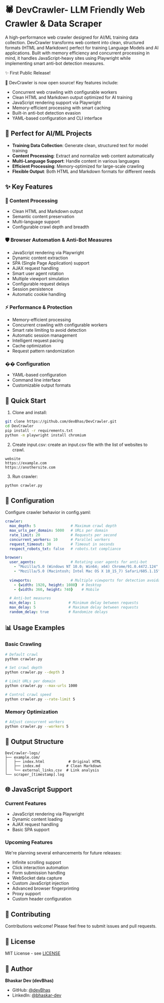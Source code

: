 # 🕷️ DevCrawler- LLM Friendly Web Crawler & Data Scraper

A high-performance web crawler designed for AI/ML training data collection. DevCrawler transforms web content into clean, structured formats (HTML and Markdown) perfect for training Language Models and AI applications. Built with memory efficiency and concurrent processing in mind, it handles JavaScript-heavy sites using Playwright while implementing smart anti-bot detection measures.

✨ First Public Release!

🎉 DevCrawler is now open source! Key features include:
- Concurrent web crawling with configurable workers
- Clean HTML and Markdown output optimized for AI training
- JavaScript rendering support via Playwright
- Memory-efficient processing with smart caching
- Built-in anti-bot detection evasion
- YAML-based configuration and CLI interface

## 🤖 Perfect for AI/ML Projects

- **Training Data Collection**: Generate clean, structured text for model training
- **Content Processing**: Extract and normalize web content automatically
- **Multi-Language Support**: Handle content in various languages
- **Efficient Processing**: Memory-optimized for large-scale crawling
- **Flexible Output**: Both HTML and Markdown formats for different needs

## ✨ Key Features

### 🎯 Content Processing
- Clean HTML and Markdown output
- Semantic content preservation
- Multi-language support
- Configurable crawl depth and breadth

### 🛡️ Browser Automation & Anti-Bot Measures
- JavaScript rendering via Playwright
- Dynamic content extraction
- SPA (Single Page Application) support
- AJAX request handling
- Smart user agent rotation
- Multiple viewport simulation
- Configurable request delays
- Session persistence
- Automatic cookie handling

### ⚡ Performance & Protection
- Memory-efficient processing
- Concurrent crawling with configurable workers
- Smart rate limiting to avoid detection
- Automatic session management
- Intelligent request pacing
- Cache optimization
- Request pattern randomization

### ��️ Configuration
- YAML-based configuration
- Command line interface
- Customizable output formats

## 🚀 Quick Start

1. Clone and install:
```bash
git clone https://github.com/devBhas/DevCrawler.git
cd DevCrawler
pip install -r requirements.txt
python -m playwright install chromium
```

2. Create input.csv: create an input.csv file with the list of websites to crawl.
```csv
website
https://example.com
https://anothersite.com
```

3. Run crawler:
```bash
python crawler.py
```

## 🔧 Configuration

Configure crawler behavior in config.yaml:
```yaml
crawler:
  max_depth: 5                # Maximum crawl depth
  max_urls_per_domain: 5000   # URLs per domain
  rate_limit: 20              # Requests per second
  concurrent_workers: 10      # Parallel workers
  request_timeout: 30         # Timeout in seconds
  respect_robots_txt: false   # robots.txt compliance

browser:
  user_agents:                # Rotating user agents for anti-bot
    - "Mozilla/5.0 (Windows NT 10.0; Win64; x64) Chrome/91.0.4472.124"
    - "Mozilla/5.0 (Macintosh; Intel Mac OS X 10_15_7) Safari/605.1.15"
  
  viewports:                  # Multiple viewports for detection avoidance
    - {width: 1920, height: 1080}  # Desktop
    - {width: 360, height: 740}    # Mobile

  # Anti-bot measures
  min_delay: 1               # Minimum delay between requests
  max_delay: 5               # Maximum delay between requests
  random_delay: true         # Randomize delays
```

## 📊 Usage Examples

### Basic Crawling
```bash
# Default crawl
python crawler.py

# Set crawl depth
python crawler.py --depth 3

# Limit URLs per domain
python crawler.py --max-urls 1000

# Control crawl speed
python crawler.py --rate-limit 5
```

### Memory Optimization
```bash
# Adjust concurrent workers
python crawler.py --workers 5
```

## 📂 Output Structure

```
DevCrawler-logs/
├── example.com/
│   ├── index.html           # Original HTML
│   ├── index.md            # Clean Markdown
│   └── external_links.csv  # Link analysis
└── scraper_[timestamp].log
```

## 🌐 JavaScript Support

### Current Features
- JavaScript rendering via Playwright
- Dynamic content loading
- AJAX request handling
- Basic SPA support

### Upcoming Features
We're planning several enhancements for future releases:
- Infinite scrolling support
- Click interaction automation
- Form submission handling
- WebSocket data capture
- Custom JavaScript injection
- Advanced browser fingerprinting
- Proxy support
- Custom header configuration

## 👥 Contributing

Contributions welcome! Please feel free to submit issues and pull requests.

## 📄 License

MIT License - see [LICENSE](LICENSE)

## 👤 Author

**Bhaskar Dev (devBhas)**
- GitHub: [@devBhas](https://github.com/devBhas)
- LinkedIn: [@bhaskar-dev](https://www.linkedin.com/in/bhaskar-dev/)
